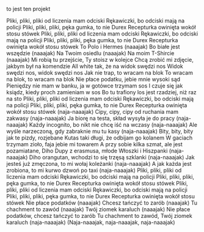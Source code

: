 to jest ten projekt

Pliki, pliki, pliki od liczenia mam odciski
Rękawiczki, bo odciski mają na policji
Pliki, pliki, pliki, pęka gumka, to nie Durex
Recepturka owinięta wokół stosu stówek
Pliki, pliki, pliki od liczenia mam odciski
Rękawiczki, bo odciski mają na policji
Pliki, pliki, pliki, pęka gumka, to nie Durex
Recepturka owinięta wokół stosu stówek
To Polo i Hermes (naaajak)
Bo białe jest wszędzie (naaajak)
Na Twoim osiedlu (naaajak)
Na moim T-Shircie (naaajak)
Mi robią tu przejście, Ty stoisz w kolejce
Chcą zrobić mi zdjęcie, jakbym był na komendzie
All white tak, że na widok swędzi nos
Widok swędzi nos, widok swędzi nos
Jak nie trap, to wracam na blok
To wracam na blok, to wracam na blok
Nie płace podatku, jebie mnie wysoki sąd
Pieniędzy nie mam w banku, ja w gotówce trzymam sos
I czuje się jak ksiądz, kiedy proch zamieniam w sos
Bo tu trafiony los jest rzadziej, niż raz na sto
Pliki, pliki, pliki od liczenia mam odciski
Rękawiczki, bo odciski mają na policji
Pliki, pliki, pliki, pęka gumka, to nie Durex
Recepturka owinięta wokół stosu stówek (naja-naaajak)
Cipy, cipy, cipy od ruchania mam zakwasy (naja-naaajak)
Ja biorę na testa, skład wysyła je do pracy (naja-naaajak)
Każdy incognito, bo nikt nie chcę iść na wczasy (naja-naaajak)
Ale wyśle narzeczoną, gdy zabraknie mu tu kasy (naja-naaajak)
Bity, bity, bity jak te pizdy, rozjebane
Kutas taki długi, że odbijam go kolanem
W gaciach trzymam zioło, faja jebie mi towarem
A przy sobie kilka szmat, ale jest pozamiatane, Diho
Dupy z erasmusa, młode Włoszki i Hiszpanki (naja-naaajak)
Diho orangutan, wchodzi to się trzęsą szklanki (naja-naaajak)
Jak jesteś już zmęczona, to mi wołaj koleżanki (naja-naaajak)
A jak każda jest zrobiona, to mi kurwo dzwoń po taxi (naja-naaajak)
Pliki, pliki, pliki od liczenia mam odciski
Rękawiczki, bo odciski mają na policji
Pliki, pliki, pliki, pęka gumka, to nie Durex
Recepturka owinięta wokół stosu stówek
Pliki, pliki, pliki od liczenia mam odciski
Rękawiczki, bo odciski mają na policji
Pliki, pliki, pliki, pęka gumka, to nie Durex
Recepturka owinięta wokół stosu stówek
Nie płace podatków (naaajak)
Chcesz tańczyć to zarób (naaajak)
Tu chachment to zawód (naaajak)
Twój ziomek karaluch (naaajak)
Nie płace podatków, chcesz tańczyć to zarób
Tu chachment to zawód, Twój ziomek karaluch (naja-naaajak)
(Naja-naaajak, naja-naaajak, naja-naaajak)
